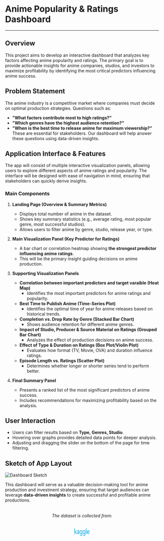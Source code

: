 # Anime Popularity & Ratings Dashboard
***
## Overview
This project aims to develop an interactive dashboard that analyzes key factors affecting anime popularity and ratings. The primary goal is to provide actionable insights for anime companies, studios, and investors to maximize profitability by identifying the most critical predictors influencing anime success.

## Problem Statement
The anime industry is a competitive market where companies must decide on optimal production strategies. Questions such as:
- **"What factors contribute most to high ratings?"** 
- **"Which genres have the highest audience retention?"** 
- **"When is the best time to release anime for maximum viewership?"** 
These are essential for stakeholders. Our dashboard will help answer these questions using data-driven insights.

## Application Interface & Features
The app will consist of multiple interactive visualization panels, allowing users to explore different aspects of anime ratings and popularity. The interface will be designed with ease of navigation in mind, ensuring that stakeholders can quickly derive insights.

### **Main Components**

1. **Landing Page (Overview & Summary Metrics)**
   - Displays total number of anime in the dataset.
   - Shows key summary statistics (e.g., average rating, most popular genre, most successful studios).
   - Allows users to filter anime by genre, studio, release year, or type.

2. **Main Visualization Panel (Key Predictor for Ratings)**
   - A bar chart or correlation heatmap showing **the strongest predictor influencing anime ratings**.
   - This will be the primary insight guiding decisions on anime production.

3. **Supporting Visualization Panels**
   - **Correlation between important predictors and target varaible (Heat Map)**
     - Identifies the most important predictors for anime ratings and popularity.
   - **Best Time to Publish Anime (Time-Series Plot)**
     - Identifies the optimal time of year for anime releases based on historical trends.
   - **Completion vs. Drop Rate by Genre (Stacked Bar Chart)**
     - Shows audience retention for different anime genres.
   - **Impact of Studio, Producer & Source Material on Ratings (Grouped Bar Chart)**
     - Analyzes the effect of production decisions on anime success.
   - **Effect of Type & Duration on Ratings (Box Plot/Violin Plot)**
     - Evaluates how format (TV, Movie, OVA) and duration influence ratings.
   - **Episode Length vs. Ratings (Scatter Plot)**
     - Determines whether longer or shorter series tend to perform better.

4. **Final Summary Panel**
   - Presents a ranked list of the most significant predictors of anime success.
   - Includes recommendations for maximizing profitability based on the analysis.

## User Interaction
- Users can filter results based on **Type, Genres, Studio**.
- Hovering over graphs provides detailed data points for deeper analysis.
- Adjusting and dragging the slider on the bottom of the page for time filtering.

## Sketch of App Layout
![Dashboard Sketch](link_to_sketch_image)

This dashboard will serve as a valuable decision-making tool for anime production and investment strategy, ensuring that target audiences can leverage **data-driven insights** to create successful and profitable anime productions.


<div style="display: flex; flex-direction: column; align-items: center;">
  <h6>The dataset is collected from:</h6>
  <a href="https://www.kaggle.com/datasets/dbdmobile/myanimelist-dataset" target="_blank">
  <img src="./assets/others/Kaggle.png" alt="kaggle site logo" width="50" height="25">
  </a>
</div>
